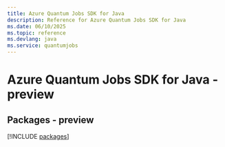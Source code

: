 ```yaml
---
title: Azure Quantum Jobs SDK for Java
description: Reference for Azure Quantum Jobs SDK for Java
ms.date: 06/10/2025
ms.topic: reference
ms.devlang: java
ms.service: quantumjobs
---
```

# Azure Quantum Jobs SDK for Java - preview
## Packages - preview
[!INCLUDE [packages](quantum-jobs-index.md)]